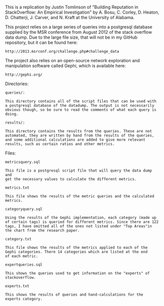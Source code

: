 This is a replication by Justin Tomlinson of "Building Reputation in 
StackOverflow: An Empirical Investigation" by A. Bosu, C. Corley, 
D. Heaton, D. Chatterji, J. Carver, and N. Kraft at the University of Alabama.

This project relies on a large series of queries into a postgresql database
supplied by the MSR conference from August 2012 of the stack overflow data
dump. Due to the large file size, that will not be in my GitHub repository,
but it can be found here:
	
	http://2013.msrconf.org/challenge.php#challenge_data 

The project also relies on an open-source network exploration and manipulation
software called Gephi, which is available here:

	http://gephi.org/

Directories:

	queries/:

	This directory contains all of the script files that can be used with
	a postgresql database of the datadump. The output is not necessarily
	obvious though, so be sure to read the comments of what each query is
	doing.

	results/:
	
	This directory contains the results from the queries. These are not
	automated, they are written by hand from the results of the queries,
	and some additional calculations are added to give more relevant 
	results, such as certain ratios and other metrics.

Files:

	metricsquery.sql

	This file is a postgresql script file that will query the data dump and
	get the necessary values to calculate the different metrics.

	metrics.txt
	
	This file shows the results of the metric queries and the calculated
	metrics.

	categoryquery.sql

	Using the results of the Gephi implementation, each category (made up
	of certain tags) is queried for different metrics. Since there are 122
	tags, I have omitted all of the ones not listed under "Top Areas"in
	the chart from the research paper.

	category.txt

	This file shows the results of the metrics applied to each of the
	Gephi categories. There 14 categories which are listed at the end
	of each metric.

	expertqueries.sql

	This shows the queries used to get information on the "experts" of
	stackoverflow.

	experts.txt

	This shows the results of queries and hand-calculations for the
	experts category.
